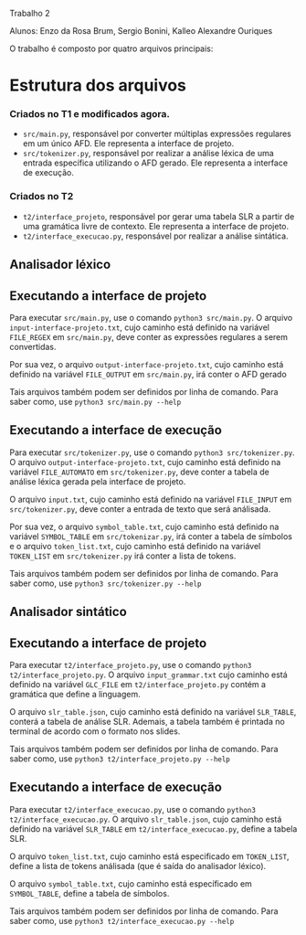 Trabalho 2

Alunos: Enzo da Rosa Brum, Sergio Bonini, Kalleo Alexandre Ouriques

O trabalho é composto por quatro arquivos principais:

# Estrutura dos arquivos

### Criados no T1 e modificados agora.
- `src/main.py`, responsável por converter múltiplas expressões regulares em um único AFD. Ele representa a interface de projeto.
- `src/tokenizer.py`, responsável por realizar a análise léxica de uma entrada específica utilizando o AFD gerado. Ele representa a interface de execução.


### Criados no T2
- `t2/interface_projeto`, responsável por gerar uma tabela SLR a partir de uma gramática livre de contexto. Ele representa a interface de projeto.
- `t2/interface_execucao.py`, responsável por realizar a análise sintática.

## Analisador léxico

## Executando a interface de projeto

Para executar `src/main.py`, use o comando `python3 src/main.py`. O arquivo `input-interface-projeto.txt`, cujo caminho está definido na variável `FILE_REGEX` em `src/main.py`, deve conter as expressões regulares a serem convertidas.

Por sua vez, o arquivo `output-interface-projeto.txt`, cujo caminho está definido na variável `FILE_OUTPUT` em `src/main.py`, irá conter o AFD gerado

Tais arquivos também podem ser definidos por linha de comando. Para saber como, use `python3 src/main.py --help`

## Executando a interface de execução

Para executar `src/tokenizer.py`, use o comando `python3 src/tokenizer.py`. O arquivo `output-interface-projeto.txt`, cujo caminho está definido na variável `FILE_AUTOMATO` em `src/tokenizer.py`, deve conter a tabela de análise léxica gerada pela interface de projeto.

O arquivo `input.txt`, cujo caminho está definido na variável `FILE_INPUT` em `src/tokenizer.py`, deve conter a entrada de texto que será análisada.

Por sua vez, o arquivo `symbol_table.txt`, cujo caminho está definido na variável `SYMBOL_TABLE` em `src/tokenizar.py`, irá conter a tabela de símbolos e o
arquivo `token_list.txt`, cujo caminho está definido na variável `TOKEN_LIST` em `src/tokenizer.py` irá conter a lista de tokens.

Tais arquivos também podem ser definidos por linha de comando. Para saber como, use `python3 src/tokenizer.py --help`


## Analisador sintático

## Executando a interface de projeto

Para executar `t2/interface_projeto.py`, use o comando `python3 t2/interface_projeto.py`. O arquivo `input_grammar.txt` cujo caminho está definido na variável `GLC_FILE` em `t2/interface_projeto.py` contém a gramática que define a linguagem.

O arquivo `slr_table.json`, cujo caminho está definido na variável `SLR_TABLE`, conterá a tabela de análise SLR. Ademais, a tabela também é printada no terminal de acordo com o formato nos slides.

Tais arquivos também podem ser definidos por linha de comando. Para saber como, use `python3 t2/interface_projeto.py --help`

## Executando a interface de execução

Para executar `t2/interface_execucao.py`, use o comando `python3 t2/interface_execucao.py`. O arquivo `slr_table.json`, cujo caminho está definido na variável `SLR_TABLE` em `t2/interface_execucao.py`, define a tabela SLR.

O arquivo `token_list.txt`, cujo caminho está especificado em `TOKEN_LIST`, define a lista de tokens análisada (que é saída do analisador léxico).

O arquivo `symbol_table.txt`, cujo caminho está específicado em `SYMBOL_TABLE`, define a tabela de símbolos.

Tais arquivos também podem ser definidos por linha de comando. Para saber como, use `python3 t2/interface_execucao.py --help`
